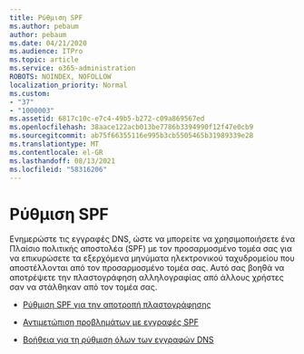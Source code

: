 ```yaml
---
title: Ρύθμιση SPF
ms.author: pebaum
author: pebaum
ms.date: 04/21/2020
ms.audience: ITPro
ms.topic: article
ms.service: o365-administration
ROBOTS: NOINDEX, NOFOLLOW
localization_priority: Normal
ms.custom:
- "37"
- "1000003"
ms.assetid: 6817c10c-e7c4-49b5-b272-c09a869567ed
ms.openlocfilehash: 38aace122acb013be7786b3394990f12f47e0cb9
ms.sourcegitcommit: ab75f66355116e995b3cb5505465b31989339e28
ms.translationtype: MT
ms.contentlocale: el-GR
ms.lasthandoff: 08/13/2021
ms.locfileid: "58316206"
---
```

# <a name="set-up-spf"></a>Ρύθμιση SPF

Ενημερώστε τις εγγραφές DNS, ώστε να μπορείτε να χρησιμοποιήσετε ένα Πλαίσιο πολιτικής αποστολέα (SPF) με τον προσαρμοσμένο τομέα σας για να επικυρώσετε τα εξερχόμενα μηνύματα ηλεκτρονικού ταχυδρομείου που αποστέλλονται από τον προσαρμοσμένο τομέα σας. Αυτό σας βοηθά να αποτρέψετε την πλαστογράφηση αλληλογραφίας από άλλους χρήστες σαν να στάλθηκαν από τον τομέα σας.
  
- [Ρύθμιση SPF για την αποτροπή πλαστογράφησης](https://docs.microsoft.com/microsoft-365/security/office-365-security/set-up-spf-in-office-365-to-help-prevent-spoofing)

- [Αντιμετώπιση προβλημάτων με εγγραφές SPF](https://docs.microsoft.com/microsoft-365/security/office-365-security/how-office-365-uses-spf-to-prevent-spoofing#SPFTroubleshoot)

- [Βοήθεια για τη ρύθμιση όλων των εγγραφών DNS](https://docs.microsoft.com/microsoft-365/admin/get-help-with-domains/create-dns-records-at-any-dns-hosting-provider)
